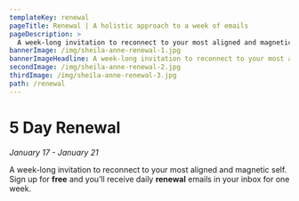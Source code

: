 ```yaml
---
templateKey: renewal
pageTitle: Renewal | A holistic approach to a week of emails
pageDescription: >
  A week-long invitation to reconnect to your most aligned and magnetic self. Sign up for free and you’ll receive daily renewal emails in your inbox for one week.
bannerImage: /img/sheila-anne-renewal-1.jpg
bannerImageHeadline: A week-long invitation to reconnect to your most aligned and magnetic self. Sign up for free and you’ll receive daily renewal emails in your inbox for one week.
secondImage: /img/sheila-anne-renewal-2.jpg
thirdImage: /img/sheila-anne-renewal-3.jpg
path: /renewal
---
```


# 5 Day Renewal

_January 17 - January 21_

A week-long invitation to reconnect to your most aligned and magnetic self.
Sign up for **free** and you’ll receive daily **renewal** emails in your inbox for one week.
